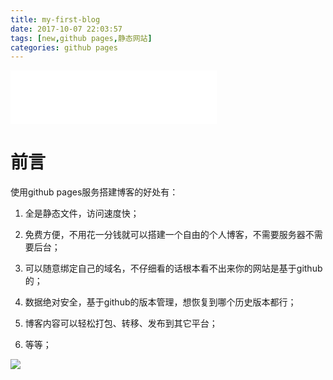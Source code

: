 ```yaml
---
title: my-first-blog
date: 2017-10-07 22:03:57
tags: [new,github pages,静态网站]
categories: github pages
---
```


<iframe frameborder="no" border="0" marginwidth="0" marginheight="0" width=330 height=86 src="//music.163.com/outchain/
player?type=2&id=28138493&auto=0&height=66"></iframe>

# 前言

使用github pages服务搭建博客的好处有：

1. 全是静态文件，访问速度快；

2. 免费方便，不用花一分钱就可以搭建一个自由的个人博客，不需要服务器不需要后台；

 <!--more-->

3. 可以随意绑定自己的域名，不仔细看的话根本看不出来你的网站是基于github的；

4. 数据绝对安全，基于github的版本管理，想恢复到哪个历史版本都行；

5. 博客内容可以轻松打包、转移、发布到其它平台；

6. 等等；


![](/photo/train.jpg)
